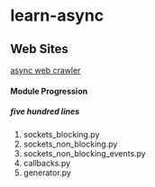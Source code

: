 # learn-async

## Web Sites

[async web crawler](http://www.aosabook.org/en/500L/a-web-crawler-with-asyncio-coroutines.html)

#### Module Progression

##### five hundred lines
  1. sockets_blocking.py
  2. sockets_non_blocking.py
  3. sockets_non_blocking_events.py
  4. callbacks.py
  5. generator.py
